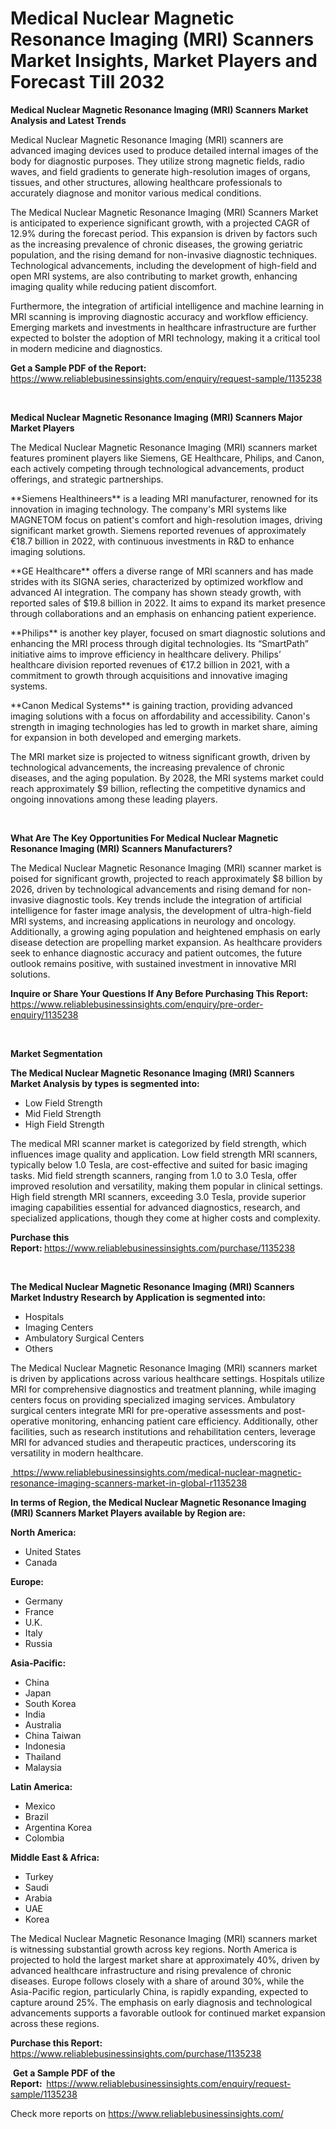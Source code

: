<p><h1>Medical Nuclear Magnetic Resonance Imaging (MRI) Scanners Market Insights, Market Players and Forecast Till 2032</h1></p><p><strong>Medical Nuclear Magnetic Resonance Imaging (MRI) Scanners Market Analysis and Latest Trends</strong></p>
<p><p>Medical Nuclear Magnetic Resonance Imaging (MRI) scanners are advanced imaging devices used to produce detailed internal images of the body for diagnostic purposes. They utilize strong magnetic fields, radio waves, and field gradients to generate high-resolution images of organs, tissues, and other structures, allowing healthcare professionals to accurately diagnose and monitor various medical conditions.</p><p>The Medical Nuclear Magnetic Resonance Imaging (MRI) Scanners Market is anticipated to experience significant growth, with a projected CAGR of 12.9% during the forecast period. This expansion is driven by factors such as the increasing prevalence of chronic diseases, the growing geriatric population, and the rising demand for non-invasive diagnostic techniques. Technological advancements, including the development of high-field and open MRI systems, are also contributing to market growth, enhancing imaging quality while reducing patient discomfort.</p><p>Furthermore, the integration of artificial intelligence and machine learning in MRI scanning is improving diagnostic accuracy and workflow efficiency. Emerging markets and investments in healthcare infrastructure are further expected to bolster the adoption of MRI technology, making it a critical tool in modern medicine and diagnostics.</p></p>
<p><strong>Get a Sample PDF of the Report:&nbsp;</strong> <a href="https://www.reliablebusinessinsights.com/enquiry/request-sample/1135238?utm_campaign=3278&utm_medium=2&utm_source=Github&utm_content=ia&utm_term=25032025&utm_id=medical-nuclear-magnetic-resonance-imaging-mri-scanners">https://www.reliablebusinessinsights.com/enquiry/request-sample/1135238</a></p>
<p>&nbsp;</p>
<p><strong>Medical Nuclear Magnetic Resonance Imaging (MRI) Scanners Major Market Players</strong></p>
<p><p>The Medical Nuclear Magnetic Resonance Imaging (MRI) scanners market features prominent players like Siemens, GE Healthcare, Philips, and Canon, each actively competing through technological advancements, product offerings, and strategic partnerships.</p><p>**Siemens Healthineers** is a leading MRI manufacturer, renowned for its innovation in imaging technology. The company's MRI systems like MAGNETOM focus on patient's comfort and high-resolution images, driving significant market growth. Siemens reported revenues of approximately €18.7 billion in 2022, with continuous investments in R&D to enhance imaging solutions.</p><p>**GE Healthcare** offers a diverse range of MRI scanners and has made strides with its SIGNA series, characterized by optimized workflow and advanced AI integration. The company has shown steady growth, with reported sales of $19.8 billion in 2022. It aims to expand its market presence through collaborations and an emphasis on enhancing patient experience.</p><p>**Philips** is another key player, focused on smart diagnostic solutions and enhancing the MRI process through digital technologies. Its “SmartPath” initiative aims to improve efficiency in healthcare delivery. Philips’ healthcare division reported revenues of €17.2 billion in 2021, with a commitment to growth through acquisitions and innovative imaging systems.</p><p>**Canon Medical Systems** is gaining traction, providing advanced imaging solutions with a focus on affordability and accessibility. Canon's strength in imaging technologies has led to growth in market share, aiming for expansion in both developed and emerging markets.</p><p>The MRI market size is projected to witness significant growth, driven by technological advancements, the increasing prevalence of chronic diseases, and the aging population. By 2028, the MRI systems market could reach approximately $9 billion, reflecting the competitive dynamics and ongoing innovations among these leading players.</p></p>
<p>&nbsp;</p>
<p><strong>What Are The Key Opportunities For Medical Nuclear Magnetic Resonance Imaging (MRI) Scanners Manufacturers?</strong></p>
<p><p>The Medical Nuclear Magnetic Resonance Imaging (MRI) scanner market is poised for significant growth, projected to reach approximately $8 billion by 2026, driven by technological advancements and rising demand for non-invasive diagnostic tools. Key trends include the integration of artificial intelligence for faster image analysis, the development of ultra-high-field MRI systems, and increasing applications in neurology and oncology. Additionally, a growing aging population and heightened emphasis on early disease detection are propelling market expansion. As healthcare providers seek to enhance diagnostic accuracy and patient outcomes, the future outlook remains positive, with sustained investment in innovative MRI solutions.</p></p>
<p><strong>Inquire or Share Your Questions If Any Before Purchasing This Report:</strong> <a href="https://www.reliablebusinessinsights.com/enquiry/pre-order-enquiry/1135238?utm_campaign=3278&utm_medium=2&utm_source=Github&utm_content=ia&utm_term=25032025&utm_id=medical-nuclear-magnetic-resonance-imaging-mri-scanners">https://www.reliablebusinessinsights.com/enquiry/pre-order-enquiry/1135238</a></p>
<p>&nbsp;</p>
<p><strong>Market Segmentation</strong></p>
<p><strong>The Medical Nuclear Magnetic Resonance Imaging (MRI) Scanners Market Analysis by types is segmented into:</strong></p>
<p><ul><li>Low Field Strength</li><li>Mid Field Strength</li><li>High Field Strength</li></ul></p>
<p><p>The medical MRI scanner market is categorized by field strength, which influences image quality and application. Low field strength MRI scanners, typically below 1.0 Tesla, are cost-effective and suited for basic imaging tasks. Mid field strength scanners, ranging from 1.0 to 3.0 Tesla, offer improved resolution and versatility, making them popular in clinical settings. High field strength MRI scanners, exceeding 3.0 Tesla, provide superior imaging capabilities essential for advanced diagnostics, research, and specialized applications, though they come at higher costs and complexity.</p></p>
<p><strong>Purchase this Report:&nbsp;</strong><a href="https://www.reliablebusinessinsights.com/purchase/1135238?utm_campaign=3278&utm_medium=2&utm_source=Github&utm_content=ia&utm_term=25032025&utm_id=medical-nuclear-magnetic-resonance-imaging-mri-scanners">https://www.reliablebusinessinsights.com/purchase/1135238</a></p>
<p>&nbsp;</p>
<p><strong>The Medical Nuclear Magnetic Resonance Imaging (MRI) Scanners Market Industry Research by Application is segmented into:</strong></p>
<p><ul><li>Hospitals</li><li>Imaging Centers</li><li>Ambulatory Surgical Centers</li><li>Others</li></ul></p>
<p><p>The Medical Nuclear Magnetic Resonance Imaging (MRI) scanners market is driven by applications across various healthcare settings. Hospitals utilize MRI for comprehensive diagnostics and treatment planning, while imaging centers focus on providing specialized imaging services. Ambulatory surgical centers integrate MRI for pre-operative assessments and post-operative monitoring, enhancing patient care efficiency. Additionally, other facilities, such as research institutions and rehabilitation centers, leverage MRI for advanced studies and therapeutic practices, underscoring its versatility in modern healthcare.</p></p>
<p><a href="https://www.reliablebusinessinsights.com/medical-nuclear-magnetic-resonance-imaging-scanners-market-in-global-r1135238?utm_campaign=3278&utm_medium=2&utm_source=Github&utm_content=ia&utm_term=25032025&utm_id=medical-nuclear-magnetic-resonance-imaging-mri-scanners">&nbsp;https://www.reliablebusinessinsights.com/medical-nuclear-magnetic-resonance-imaging-scanners-market-in-global-r1135238</a></p>
<p><strong>In terms of Region, the Medical Nuclear Magnetic Resonance Imaging (MRI) Scanners Market Players available by Region are:</strong></p>
<p>
    <p> <strong> North America: </strong>
        <ul>
            <li>United States</li>
            <li>Canada</li>
        </ul>
        </p> 
    <p> <strong> Europe: </strong>
        <ul>
            <li>Germany</li>
            <li>France</li>
            <li>U.K.</li>
            <li>Italy</li>
            <li>Russia</li>
        </ul>
        </p> 
    <p> <strong> Asia-Pacific: </strong>
        <ul>
            <li>China</li>
            <li>Japan</li>
            <li>South Korea</li>
            <li>India</li>
            <li>Australia</li>
            <li>China Taiwan</li>
            <li>Indonesia</li>
            <li>Thailand</li>
            <li>Malaysia</li>
        </ul>
        </p> 
    <p> <strong> Latin America: </strong>
        <ul>
            <li>Mexico</li>
            <li>Brazil</li>
            <li>Argentina Korea</li>
            <li>Colombia</li>
        </ul>
        </p> 
    <p> <strong> Middle East & Africa: </strong>
        <ul>
            <li>Turkey</li>
            <li>Saudi</li>
            <li>Arabia</li>
            <li>UAE</li>
            <li>Korea</li>
        </ul>
    </p>
    </p>
<p><p>The Medical Nuclear Magnetic Resonance Imaging (MRI) scanners market is witnessing substantial growth across key regions. North America is projected to hold the largest market share at approximately 40%, driven by advanced healthcare infrastructure and rising prevalence of chronic diseases. Europe follows closely with a share of around 30%, while the Asia-Pacific region, particularly China, is rapidly expanding, expected to capture around 25%. The emphasis on early diagnosis and technological advancements supports a favorable outlook for continued market expansion across these regions.</p></p>
<p><strong>Purchase this Report: </strong><a href="https://www.reliablebusinessinsights.com/purchase/1135238?utm_campaign=3278&utm_medium=2&utm_source=Github&utm_content=ia&utm_term=25032025&utm_id=medical-nuclear-magnetic-resonance-imaging-mri-scanners">https://www.reliablebusinessinsights.com/purchase/1135238</a></p>
<p>&nbsp;<strong>Get a Sample PDF of the Report:&nbsp;&nbsp;</strong><a href="https://www.reliablebusinessinsights.com/enquiry/request-sample/1135238?utm_campaign=3278&utm_medium=2&utm_source=Github&utm_content=ia&utm_term=25032025&utm_id=medical-nuclear-magnetic-resonance-imaging-mri-scanners">https://www.reliablebusinessinsights.com/enquiry/request-sample/1135238</a></p>
<p><strong></strong></p>
<p>Check more reports on <a href="https://www.reliablebusinessinsights.com/?utm_campaign=3278&utm_medium=2&utm_source=Github&utm_content=ia&utm_term=25032025&utm_id=medical-nuclear-magnetic-resonance-imaging-mri-scanners">https://www.reliablebusinessinsights.com/</a></p>